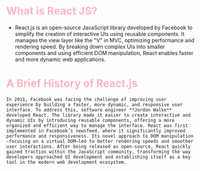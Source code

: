 <h1 style="color: lightpink; font-weight: bold;">What is React JS?</h1>

- React.js is an open-source JavaScript library developed by Facebook to simplify the creation of interactive UIs using reusable components. It manages the view layer like the "V" in MVC, optimizing performance and rendering speed. By breaking down complex UIs into smaller components and using efficient DOM manipulation, React enables faster and more dynamic web applications.

<h1 style="color: lightpink; font-weight: bold;">A Brief History of React.js</h1>

```
In 2011, Facebook was facing the challenge of improving user experience by building a faster, more dynamic, and responsive user interface. To address this, software engineer **Jordan Walke** developed React. The library made it easier to create interactive and dynamic UIs by introducing reusable components, offering a more organized and efficient way to manage the interface. React was first implemented in Facebook’s newsfeed, where it significantly improved performance and responsiveness. Its novel approach to DOM manipulation—focusing on a virtual DOM—led to better rendering speeds and smoother user interactions. After being released as open-source, React quickly gained traction within the JavaScript community, transforming the way developers approached UI development and establishing itself as a key tool in the modern web development ecosystem. 